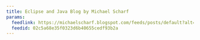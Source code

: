 ```yaml
---
title: Eclipse and Java Blog by Michael Scharf
params:
  feedlink: https://michaelscharf.blogspot.com/feeds/posts/default?alt=rss
  feedid: 02c5a68e35f0323d6b40655cedf93b2a
---
```


